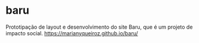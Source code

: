 # baru

Prototipação de layout e desenvolvimento do site Baru, que é um projeto de impacto social.
https://marianyqueiroz.github.io/baru/

